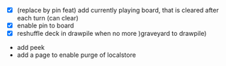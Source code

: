 - [x] (replace by pin feat) add currently playing board, that is cleared after each turn (can clear)
- [x] enable pin to board
- [x] reshuffle deck in drawpile when no more )graveyard to drawpile)
- add peek
- add a page to enable purge of localstore
